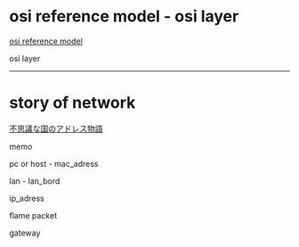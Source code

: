 # osi reference model - osi layer

[osi reference model](https://ja.wikipedia.org/wiki/OSI%E5%8F%82%E7%85%A7%E3%83%A2%E3%83%87%E3%83%AB)

osi layer

------------------------
# story of network

[不思議な国のアドレス物語](http://chaichan.lolipop.jp/src/net.htm)

memo

pc or host - mac_adress

lan - lan_bord

ip_adress

flame packet

gateway

